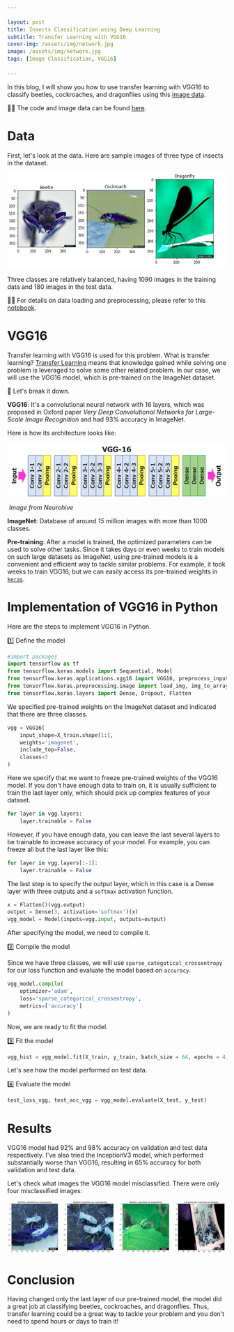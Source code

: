 ```yaml
---

layout: post
title: Insects Classification using Deep Learning 
subtitle: Transfer Learning with VGG16
cover-img: /assets/img/network.jpg
image: /assets/img/network.jpg
tags: [Image Classification, VGG16]

---
```


In this blog, I will show you how to use transfer learning with VGG16 to classify beetles, cockroaches, and dragonflies using this [image data](https://www.insectimages.org/index.cfm). 

👩‍💻 The code and image data can be found [here](https://github.com/Klalena/BIOS823-Statistical_Programming-for-Big-Data/tree/master/Homework/Insect_classification).

# Data 

First, let's look at the data. Here are sample images of three type of insects in the dataset. 

![sample insects](../assets/img/Insect_classification/sample_insects.png)

Three classes are relatively balanced, having 1090 images in the training data and 180 images in the test data. 

👩‍💻 For details on data loading and preprocessing, please refer to this [notebook](https://github.com/Klalena/BIOS823-Statistical_Programming-for-Big-Data/blob/master/Homework/Insect_classification/insect_classification.ipynb). 

# VGG16

Transfer learning with VGG16 is used for this problem. What is transfer learning?  [Transfer Learning](https://en.wikipedia.org/wiki/Transfer_learning) means that knowledge gained while solving one problem is leveraged to solve some other related problem. In our case, we will use the VGG16 model,  which is pre-trained on the ImageNet dataset. 

🤔 Let's break it down. 

**VGG16**: It's a convolutional neural network with 16 layers, which was proposed in Oxford paper *Very Deep Convolutional Networks for Large-Scale Image Recognition* and had 93% accuracy in ImageNet. 

Here is how its architecture looks like:

![vgg16](../assets/img/Insect_classification/vgg16.png)

​																	          *Image from Neurohive*

**ImageNet**: Database of around *15* million images with more than 1000 classes. 

**Pre-training**: After a model is trained, the optimized parameters can be used to solve other tasks. Since it takes days or even weeks to train models on such large datasets as ImageNet, using pre-trained models is a convenient and efficient way to tackle similar problems. For example, it took weeks to train VGG16, but we can easily access its pre-trained weights in[ `keras`](https://www.tensorflow.org/api_docs/python/tf/keras).

# Implementation of VGG16 in Python 

Here are the steps to implement VGG16 in Python. 

1️⃣ Define the model 

```python
#import packages 
import tensorflow as tf
from tensorflow.keras.models import Sequential, Model
from tensorflow.keras.applications.vgg16 import VGG16, preprocess_input, decode_predictions
from tensorflow.keras.preprocessing.image import load_img, img_to_array
from tensorflow.keras.layers import Dense, Dropout, Flatten
```

We specified pre-trained weights on the ImageNet dataset and indicated that there are three classes.  

```python
vgg = VGG16(
    input_shape=X_train.shape[1:],
    weights='imagenet', 
    include_top=False,
    classes=3 
)
```

Here we specify that we want to freeze pre-trained weights of the VGG16 model. If you don't have enough data to train on, it is usually sufficient to train the last layer only, which should pick up complex features of your dataset. 

```python
for layer in vgg.layers:
    layer.trainable = False
```

However, if you have enough data,  you can leave the last several layers to be trainable to increase accuracy of your model. For example, you can freeze all but the last layer like this: 

```python
for layer in vgg.layers[:-1]:
    layer.trainable = False
```

The last step is to specify the output layer, which in this case is a Dense layer with three outputs and a `softmax` activation function. 

```python
x = Flatten()(vgg.output)
output = Dense(3, activation='softmax')(x)
vgg_model = Model(inputs=vgg.input, outputs=output)
```

After specifying the model, we need to compile it. 

2️⃣ Compile the model 

Since we have three classes, we will use `sparse_categotical_crossentropy` for our loss function and evaluate the model based on `accuracy`. 

```python
vgg_model.compile(
    optimizer='adam',
    loss='sparse_categorical_crossentropy',
    metrics=['accuracy']
)
```

Now, we are ready to fit the model. 

3️⃣  Fit the model 

```python
vgg_hist = vgg_model.fit(X_train, y_train, batch_size = 64, epochs = 4, validation_split = 0.1)
```

Let's see how the model performed on test data. 

4️⃣ Evaluate the model 

```python
test_loss_vgg, test_acc_vgg = vgg_model.evaluate(X_test, y_test)
```



# Results 

VGG16 model had 92% and 98% accuracy on validation and test data respectively.  I've also tried  the InceptionV3 model, which performed substantially worse than VGG16, resulting in  65% accuracy for both validation and test data. 

Let's check what images the VGG16 model misclassified. There were only four misclassified images: 

![missclassified](../assets/img/Insect_classification/misclassified.png)

# Conclusion 

Having changed only the last layer of our pre-trained model, the model did a great job at classifying beetles, cockroaches, and dragonflies. Thus, transfer learning could be a great way to tackle your problem and you don't need to spend hours or days to train it!



